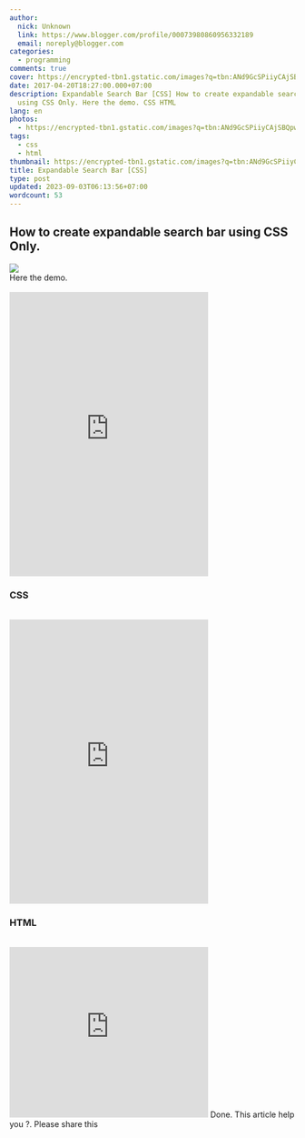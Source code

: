 ```yaml
---
author:
  nick: Unknown
  link: https://www.blogger.com/profile/00073980860956332189
  email: noreply@blogger.com
categories:
  - programming
comments: true
cover: https://encrypted-tbn1.gstatic.com/images?q=tbn:ANd9GcSPiiyCAjSBQpwIQYKGS6wUqFGHQWSK9W7UhmZ5mu9eAPavFkA-
date: 2017-04-20T18:27:00.000+07:00
description: Expandable Search Bar [CSS] How to create expandable search bar
  using CSS Only. Here the demo. CSS HTML
lang: en
photos:
  - https://encrypted-tbn1.gstatic.com/images?q=tbn:ANd9GcSPiiyCAjSBQpwIQYKGS6wUqFGHQWSK9W7UhmZ5mu9eAPavFkA-
tags:
  - css
  - html
thumbnail: https://encrypted-tbn1.gstatic.com/images?q=tbn:ANd9GcSPiiyCAjSBQpwIQYKGS6wUqFGHQWSK9W7UhmZ5mu9eAPavFkA-
title: Expandable Search Bar [CSS]
type: post
updated: 2023-09-03T06:13:56+07:00
wordcount: 53
---
```


<h2>How to create expandable search bar using CSS Only.</h2><div><img src="https://encrypted-tbn1.gstatic.com/images?q=tbn:ANd9GcSPiiyCAjSBQpwIQYKGS6wUqFGHQWSK9W7UhmZ5mu9eAPavFkA-"></div><div>Here the demo.</div><br><iframe frameborder="0" height="500" layout="responsive" sandbox="allow-forms allow-scripts allow-same-origin allow-modals allow-popups" src="https://source.l3n4r0x.cf/php/codepen.php?user=dimaslanjaka&amp;id=PmZLvw&amp;tab=result&amp;h=500" width="350"></iframe> <br><h3>CSS</h3><br><iframe frameborder="0" height="500" layout="responsive" sandbox="allow-forms allow-scripts allow-same-origin allow-modals allow-popups" src="https://source.l3n4r0x.cf/php/codepen.php?user=dimaslanjaka&amp;id=PmZLvw&amp;tab=css&amp;h=500" width="350"></iframe> <br><h3>HTML</h3><br><iframe frameborder="0" height="300" layout="responsive" sandbox="allow-forms allow-scripts allow-same-origin allow-modals allow-popups" src="https://source.l3n4r0x.cf/php/codepen.php?user=dimaslanjaka&amp;id=PmZLvw&amp;tab=html&amp;h=500" width="350"></iframe> Done. This article help you ?. Please share this